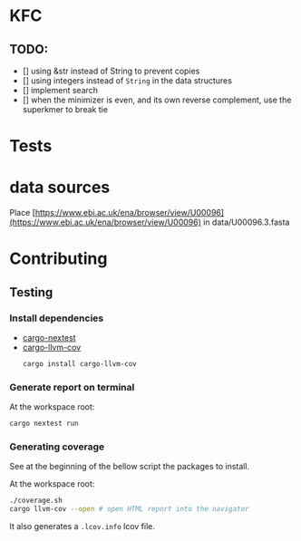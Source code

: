 # KFC

## TODO:
- [] using &str instead of String to prevent copies
- [] using integers instead of `String` in the data structures
- [] implement search
- [] when the minimizer is even, and its own reverse complement, use the superkmer to break tie

# Tests
# data sources
Place [https://www.ebi.ac.uk/ena/browser/view/U00096](https://www.ebi.ac.uk/ena/browser/view/U00096) in data/U00096.3.fasta

# Contributing

## Testing

### Install dependencies

* [cargo-nextest](https://nexte.st/)
* [cargo-llvm-cov](https://crates.io/crates/cargo-llvm-cov)
    ```bash
    cargo install cargo-llvm-cov
    ```

### Generate report on terminal

At the workspace root:
```bash
cargo nextest run
```

### Generating coverage

See at the beginning of the bellow script the packages to install.

At the workspace root:

```bash
./coverage.sh
cargo llvm-cov --open # open HTML report into the navigator
```

It also generates a `.lcov.info` lcov file.
